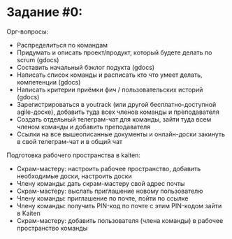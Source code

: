 # Задание #0: 

Орг-вопросы:
- Распределиться по командам
- Придумать и описать проект/продукт, который будете делать по scrum (gdocs)
- Составить начальный бэклог подукта (gdocs)
- Написать список команды и расписать кто что умеет делать, компетенции (gdocs)
- Написать критерии приёмки фич / пользовательских историй (gdocs)
- Зарегистрироваться в youtrack (или другой бесплатно-доступной agile-доске), добавить туда всех членов команды и преподавателя 
- Создать отдельный телеграм-чат для команды, зайти туда всем членом команды и добавить преподавателя
- Ссылки на все вышеописанные документы и онлайн-доски закинуть в свой телеграм-чат и в общий чат

Подготовка рабочего пространства в kaiten:
- Скрам-мастеру: настроить рабочее пространство, добавить необходимые доски, настроить доски
- Члену команды: дать скрам-мастеру свой адрес почты
- Скрам-мастеру: выслать приглашение новому пользователю
- Члену команды: приглашение по почте, пойти по ссылке
- Члену команды: получить PIN-код по почте с этим PIN-кодом зайти в Kaiten
- Скрам-мастеру: добавить пользователя (члена команды) в рабочее пространство команды